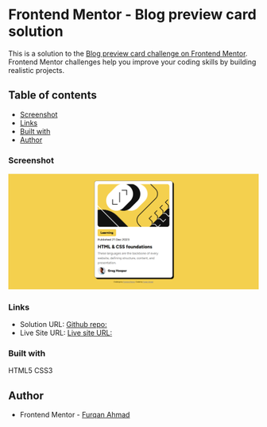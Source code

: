 # Frontend Mentor - Blog preview card solution

This is a solution to the [Blog preview card challenge on Frontend Mentor](https://www.frontendmentor.io/challenges/blog-preview-card-ckPaj01IcS). Frontend Mentor challenges help you improve your coding skills by building realistic projects. 

## Table of contents
  - [Screenshot](#screenshot)
  - [Links](#links)
  - [Built with](#built-with)
  - [Author](#author)

### Screenshot

![](/assets/images/card-component.PNG)

### Links

- Solution URL: [Github repo:](https://github.com/furqan7m3-ops/blog-preview-card-html-css.git)
- Live Site URL: [Live site URL:](https://blog-preview-card-html-css-beta.vercel.app/)

### Built with

HTML5
CSS3

## Author
- Frontend Mentor - [Furqan Ahmad](https://www.frontendmentor.io/profile/furqan7m3-ops)